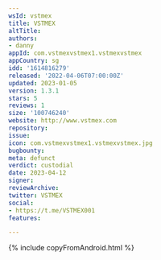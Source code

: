 ```yaml
---
wsId: vstmex
title: VSTMEX
altTitle: 
authors:
- danny 
appId: com.vstmexvstmex1.vstmexvstmex
appCountry: sg
idd: '1614816279'
released: '2022-04-06T07:00:00Z'
updated: 2023-01-05
version: 1.3.1
stars: 5
reviews: 1
size: '100746240'
website: http://www.vstmex.com
repository: 
issue: 
icon: com.vstmexvstmex1.vstmexvstmex.jpg
bugbounty: 
meta: defunct
verdict: custodial
date: 2023-04-12
signer: 
reviewArchive: 
twitter: VSTMEX
social:
- https://t.me/VSTMEX001  
features: 

---
```

{% include copyFromAndroid.html %}

